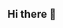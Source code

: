 ## Hi there 👋

<!--
**LohanCode/LohanCode** is a ✨ _special_ ✨ repository because its `README.md` (this file) appears on your GitHub profile.

Here are some ideas to get you started:

- 🌱 I’m currently learning Lycée Gaston Berger
- 📫 You can reach me by email lohanpou@yahoo.fr
